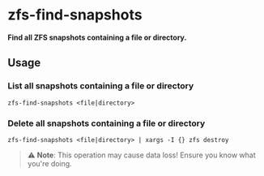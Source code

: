 # zfs-find-snapshots

**Find all ZFS snapshots containing a file or directory.**

## Usage

### List all snapshots containing a file or directory

``` shell
zfs-find-snapshots <file|directory>
```

### Delete all snapshots containing a file or directory

``` shell
zfs-find-snapshots <file|directory> | xargs -I {} zfs destroy
```

> :warning: **Note**: This operation may cause data loss! Ensure you know what you're doing.

###
